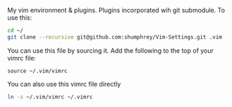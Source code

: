 My vim environment & plugins. Plugins incorporated wih git submodule.
To use this:

```bash
cd ~/
git clone --recursive git@github.com:shumphrey/Vim-Settings.git .vim
```

You can use this file by sourcing it. Add the following to the top of your vimrc file:

```
source ~/.vim/vimrc
```

You can also use this vimrc file directly

```bash
ln -s ~/.vim/vimrc ~/.vimrc
```
